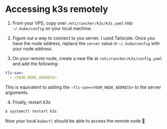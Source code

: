 # Accessing k3s remotely

1. From your VPS, copy over `/etc/rancher/k3s/k3s.yaml` into `~/.kube/config` on your local machine.

2. Figure out a way to connect to you server. I used Tailscale. Once you have the node address, replace the `server` value in `~/.kube/config` with your node address.

3. On your remote node, create a new file at `/etc/rancher/k3s/config.yaml` and add the following:
```yaml
tls-san:
  - <YOUR_NODE_ADDRESS>
```
This is equivalent to adding the `-tls-san=<YOUR_NODE_ADDRESS>` to the server arguments.

4. Finally, restart k3s
```bash
$ systemctl restart k3s
```

Now your local `kubectl` should be able to access the remote node 🎉